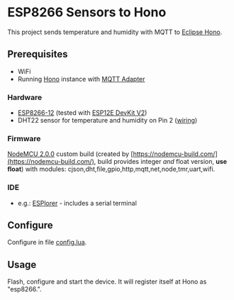 # ESP8266 Sensors to Hono

This project sends temperature and humidity with MQTT 
to [Eclipse Hono](https://www.eclipse.org/hono/).

## Prerequisites

* WiFi
* Running [Hono](https://www.eclipse.org/hono/) instance with 
[MQTT Adapter](https://www.eclipse.org/hono/component/mqtt-adapter/)

### Hardware
 
* [ESP8266-12](http://espressif.com/en/products/hardware/esp8266ex/overview)
 (tested with [ESP12E DevKit V2](https://smartarduino.gitbooks.io/user-manual-for-esp-12e-devkit/content/index.html))
* DHT22 sensor for temperature and humidity on Pin 2 
([wiring](https://www.losant.com/blog/getting-started-with-the-esp8266-and-dht22-sensor))

### Firmware 

[NodeMCU 2.0.0](http://nodemcu.com/index_en.html) custom build 
(created by [https://nodemcu-build.com/](https://nodemcu-build.com/), 
build provides integer _and_ float version, **use float**) 
with modules: cjson,dht,file,gpio,http,mqtt,net,node,tmr,uart,wifi.
 
### IDE

* e.g.: [ESPlorer](https://esp8266.ru/esplorer/) - includes a serial terminal 

## Configure

Configure in file [config.lua](nodeMCU/src/config.lua).

## Usage

Flash, configure and start the device. 
It will register itself at Hono as "esp8266.<MAC-address>". 
